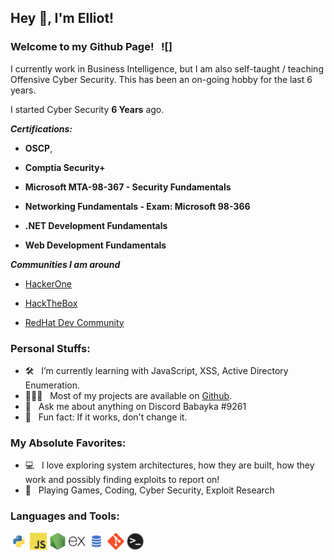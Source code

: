 ## Hey 👋, I'm Elliot!



### Welcome to my Github Page! &nbsp; ![]

I currently work in Business Intelligence, but I am also self-taught / teaching Offensive Cyber Security. This has been an on-going hobby for the last 6 years.

I started Cyber Security **6 Years** ago.

***Certifications:***

- **OSCP**, 

- **Comptia Security+**

- **Microsoft MTA-98-367 - Security Fundamentals**

- **Networking Fundamentals - Exam: Microsoft 98-366**

- **.NET Development Fundamentals**

- **Web Development Fundamentals**

***Communities I am around***
- [HackerOne](https://www.hackerone.com/)

- [HackTheBox](https://www.hackthebox.com/)

- [RedHat Dev Community](https://www.redhat.com/en)

### Personal Stuffs:

- 🛠 &nbsp; I’m currently learning with JavaScript, XSS, Active Directory Enumeration.
- 👨🏻‍💻 &nbsp; Most of my projects are available on [Github](https://github.com/Elliot-Hyphen).
- 💬 &nbsp; Ask me about anything on Discord Babayka #9261
- 👾 &nbsp; Fun fact: If it works, don't change it.

### My Absolute Favorites:

- 💻 &nbsp; I love exploring system architectures, how they are built, how they work and possibly finding exploits to report on!
- 📰 &nbsp; Playing Games, Coding, Cyber Security, Exploit Research

### Languages and Tools:

<code><img height="27" src="https://raw.githubusercontent.com/github/explore/80688e429a7d4ef2fca1e82350fe8e3517d3494d/topics/python/python.png" alt="python"></code>
<code><img height="27" src="https://raw.githubusercontent.com/github/explore/80688e429a7d4ef2fca1e82350fe8e3517d3494d/topics/javascript/javascript.png" alt="javascript"></code>
<code><img height="27" src="https://raw.githubusercontent.com/github/explore/80688e429a7d4ef2fca1e82350fe8e3517d3494d/topics/nodejs/nodejs.png" alt="nodejs"></code>
<code><img height="27" src="https://raw.githubusercontent.com/devicons/devicon/master/icons/express/express-original.svg" alt="expressjs"></code>
<code><img height="27" src="https://raw.githubusercontent.com/github/explore/80688e429a7d4ef2fca1e82350fe8e3517d3494d/topics/sql/sql.png" alt="sql"></code>
<code><img height="27" src="https://raw.githubusercontent.com/devicons/devicon/master/icons/git/git-original.svg" alt="git"></code>
<code><img height="27" src="https://raw.githubusercontent.com/github/explore/80688e429a7d4ef2fca1e82350fe8e3517d3494d/topics/terminal/terminal.png" alt="terminal"></code>

<!--
<code><img height="25" src="https://raw.githubusercontent.com/github/explore/80688e429a7d4ef2fca1e82350fe8e3517d3494d/topics/sass/sass.png" alt="sass"></code>
-->

